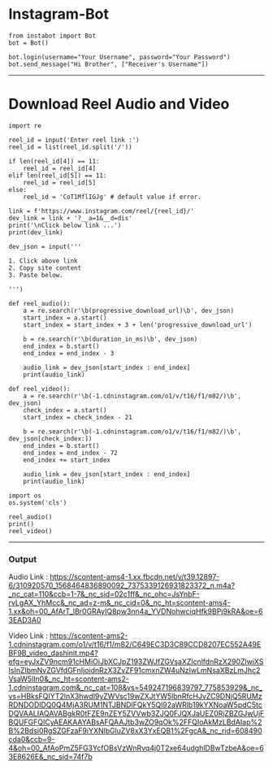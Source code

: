 # Instagram-Bot

    from instabot import Bot
    bot = Bot()

    bot.login(username="Your Username", password="Your Password")
    bot.send_message("Hi Brother", ["Receiver's Username"])

--------------------------

# Download Reel Audio and Video

    import re

    reel_id = input('Enter reel link :')
    reel_id = list(reel_id.split('/'))

    if len(reel_id[4]) == 11:
        reel_id = reel_id[4]
    elif len(reel_id[5]) == 11:
        reel_id = reel_id[5]
    else:
        reel_id = 'CoT1MflIGJg' # default value if error.

    link = f'https://www.instagram.com/reel/{reel_id}/'
    dev_link = link + '?__a=1&__d=dis'
    print('\nClick below link ...')
    print(dev_link)

    dev_json = input('''

    1. Click above link
    2. Copy site content
    3. Paste below.

    ''')

    def reel_audio():
        a = re.search(r'\b(progressive_download_url)\b', dev_json)
        start_index = a.start()
        start_index = start_index + 3 + len('progressive_download_url')

        b = re.search(r'\b(duration_in_ms)\b', dev_json)
        end_index = b.start()
        end_index = end_index - 3

        audio_link = dev_json[start_index : end_index]
        print(audio_link)

    def reel_video():
        a = re.search(r'\b(-1.cdninstagram.com/o1/v/t16/f1/m82/)\b', dev_json)
        check_index = a.start()
        start_index = check_index - 21

        b = re.search(r'\b(-1.cdninstagram.com/o1/v/t16/f1/m82/)\b', dev_json[check_index:])
        end_index = b.start()
        end_index = end_index - 72
        end_index += start_index

        audio_link = dev_json[start_index : end_index]
        print(audio_link)

    import os
    os.system('cls')

    reel_audio()
    print()
    reel_video()
    
------------------------

### Output

Audio Link :  https://scontent-ams4-1.xx.fbcdn.net/v/t39.12897-6/310920570_1568464836890092_7375339126931823372_n.m4a?_nc_cat=110&ccb=1-7&_nc_sid=02c1ff&_nc_ohc=JsYnbF-rvLgAX_YhMcc&_nc_ad=z-m&_nc_cid=0&_nc_ht=scontent-ams4-1.xx&oh=00_AfArT_lBr0GRAyIQ8pw3nn4a_YVDNohwciqHfk9BPj9kRA&oe=63EAD3A0

Video Link :  https://scontent-ams2-1.cdninstagram.com/o1/v/t16/f1/m82/C649EC3D3C89CCD8207EC552A49EBF9B_video_dashinit.mp4?efg=eyJxZV9ncm91cHMiOiJbXCJpZ193ZWJfZGVsaXZlcnlfdnRzX290ZlwiXSIsInZlbmNvZGVfdGFnIjoidnRzX3ZvZF91cmxnZW4uNzIwLmNsaXBzLmJhc2VsaW5lIn0&_nc_ht=scontent-ams2-1.cdninstagram.com&_nc_cat=108&vs=549247196839797_775853929&_nc_vs=HBksFQIYT2lnX3hwdl9yZWVsc19wZXJtYW5lbnRfcHJvZC9DNjQ5RUMzRDNDODlDQ0Q4MjA3RUM1NTJBNDlFQkY5Ql92aWRlb19kYXNoaW5pdC5tcDQVAALIAQAVABgkR0tFZE9nZEY5ZVVwb3ZJQ0FJQXJaUEZ0RjZBZGJwUjFBQUFGFQICyAEAKAAYABsAFQAAJtb3wZO9qOk%2FFQIoAkMzLBdAIap%2B%2Bdsi0RgSZGFzaF9iYXNlbGluZV8xX3YxEQB1%2FgcA&_nc_rid=608490cda0&ccb=9-4&oh=00_AfAoPmZ5FG3YcfOBsVzWnRvq4j0T2xe64udghlDBwTzbeA&oe=63E8626E&_nc_sid=74f7b
